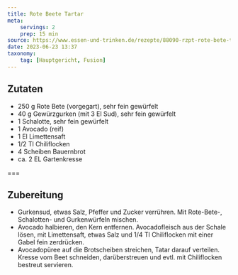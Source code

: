 ```yaml
---
title: Rote Beete Tartar
meta:
    servings: 2
    prep: 15 min
source: https://www.essen-und-trinken.de/rezepte/88090-rzpt-rote-bete-tatar
date: 2023-06-23 13:37
taxonomy:
    tag: [Hauptgericht, Fusion]
---
```

## Zutaten

* 250 g Rote Bete (vorgegart), sehr fein gewürfelt
* 40 g Gewürzgurken (mit 3 El Sud), sehr fein gewürfelt
* 1 Schalotte, sehr fein gewürfelt
* 1 Avocado (reif)
* 1 El Limettensaft
* 1/2 Tl Chiliflocken
* 4 Scheiben Bauernbrot
* ca. 2 EL Gartenkresse

===

## Zubereitung

* Gurkensud, etwas Salz, Pfeffer und Zucker verrühren. Mit Rote-Bete-, Schalotten- und Gurkenwürfeln mischen.
* Avocado halbieren, den Kern entfernen. Avocadofleisch aus der Schale lösen, mit Limettensaft, etwas Salz und 1/4 Tl Chiliflocken mit einer Gabel fein zerdrücken.
* Avocadopüree auf die Brotscheiben streichen, Tatar darauf verteilen. Kresse vom Beet schneiden, darüberstreuen und evtl. mit Chiliflocken bestreut servieren.


